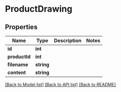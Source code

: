 # ProductDrawing

## Properties
Name | Type | Description | Notes
------------ | ------------- | ------------- | -------------
**id** | **int** |  | 
**productId** | **int** |  | 
**filename** | **string** |  | 
**content** | **string** |  | 

[[Back to Model list]](../../README.md#documentation-for-models) [[Back to API list]](../../README.md#documentation-for-api-endpoints) [[Back to README]](../../README.md)


